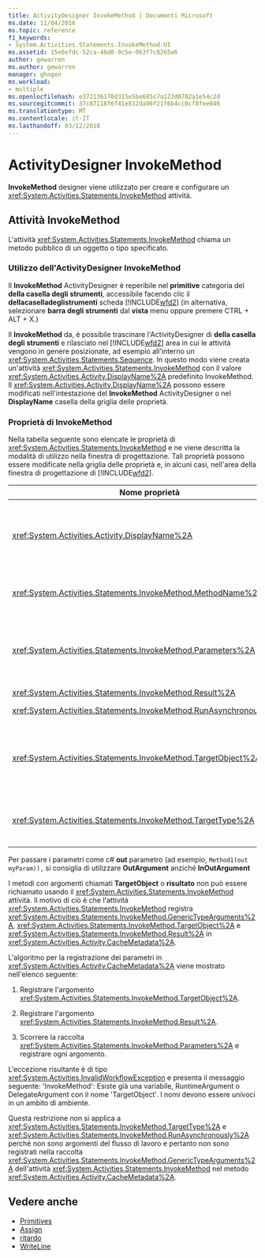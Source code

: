 ```yaml
---
title: ActivityDesigner InvokeMethod | Documenti Microsoft
ms.date: 11/04/2016
ms.topic: reference
f1_keywords:
- System.Activities.Statements.InvokeMethod.UI
ms.assetid: 15e6efdc-52ca-46d8-9c5e-063f7c8265a6
author: gewarren
ms.author: gewarren
manager: ghogen
ms.workload:
- multiple
ms.openlocfilehash: e372136170d315e5be685c7a123d0702a1e54c2d
ms.sourcegitcommit: 37c87118f6f41e832da96f21f6b4cc0cf8fee046
ms.translationtype: MT
ms.contentlocale: it-IT
ms.lasthandoff: 03/12/2018
---
```

# <a name="invokemethod-activity-designer"></a>ActivityDesigner InvokeMethod
**InvokeMethod** designer viene utilizzato per creare e configurare un <xref:System.Activities.Statements.InvokeMethod> attività.

## <a name="the-invokemethod-activity"></a>Attività InvokeMethod
 L'attività <xref:System.Activities.Statements.InvokeMethod> chiama un metodo pubblico di un oggetto o tipo specificato.

### <a name="using-the-invokemethod-activity-designer"></a>Utilizzo dell'ActivityDesigner InvokeMethod
 Il **InvokeMethod** ActivityDesigner è reperibile nel **primitive** categoria del **della casella degli strumenti**, accessibile facendo clic il **dellacaselladeglistrumenti** scheda [!INCLUDE[wfd2](../workflow-designer/includes/wfd2_md.md)] (in alternativa, selezionare **barra degli strumenti** dal **vista** menu oppure premere CTRL + ALT + X.)

 Il **InvokeMethod** da, è possibile trascinare l'ActivityDesigner di **della casella degli strumenti** e rilasciato nel [!INCLUDE[wfd2](../workflow-designer/includes/wfd2_md.md)] area in cui le attività vengono in genere posizionate, ad esempio all'interno un <xref:System.Activities.Statements.Sequence>. In questo modo viene creata un'attività <xref:System.Activities.Statements.InvokeMethod> con il valore <xref:System.Activities.Activity.DisplayName%2A> predefinito InvokeMethod. Il <xref:System.Activities.Activity.DisplayName%2A> possono essere modificati nell'intestazione del **InvokeMethod** ActivityDesigner o nel **DisplayName** casella della griglia delle proprietà.

### <a name="the-invokemethod-properties"></a>Proprietà di InvokeMethod
 Nella tabella seguente sono elencate le proprietà di <xref:System.Activities.Statements.InvokeMethod> e ne viene descritta la modalità di utilizzo nella finestra di progettazione. Tali proprietà possono essere modificate nella griglia delle proprietà e, in alcuni casi, nell'area della finestra di progettazione di [!INCLUDE[wfd2](../workflow-designer/includes/wfd2_md.md)].

|Nome proprietà|Obbligatorio|Utilizzo|
|-------------------|--------------|-----------|
|<xref:System.Activities.Activity.DisplayName%2A>|False|Nome descrittivo dell'attività <xref:System.Activities.Statements.InvokeMethod>. Il valore predefinito è InvokeMethod.<br /><br /> Sebbene la proprietà <xref:System.Activities.Activity.DisplayName%2A> non sia obbligatoria, se ne consiglia l'uso.|
|<xref:System.Activities.Statements.InvokeMethod.MethodName%2A>|True|Nome del metodo da richiamare quando viene eseguita l'attività. Il metodo chiamato deve essere dichiarato come **pubblica**. È possibile modificare questa proprietà nell'area della finestra di progettazione. Si tratta di una proprietà obbligatoria.|
|<xref:System.Activities.Statements.InvokeMethod.Parameters%2A>|False|Raccolta di parametri del metodo chiamato. I parametri devono essere aggiunti alla raccolta nello stesso ordine in cui vengono visualizzati nella firma del metodo. Nella griglia delle proprietà, fare clic sul pulsante con puntini di sospensione di **parametri** campo, viene visualizzato il **parametri** finestra di dialogo che consente di impostare questa proprietà. Fare clic su di **Crea argomento** pulsante per aggiungere i parametri.|
|<xref:System.Activities.Statements.InvokeMethod.Result%2A>|False|Valore restituito dalla chiamata del metodo.|
|<xref:System.Activities.Statements.InvokeMethod.RunAsynchronously%2A>|True|Specifica se il metodo viene chiamato in modo asincrono. Il valore predefinito è **False**.|
|<xref:System.Activities.Statements.InvokeMethod.TargetObject%2A>|False|Oggetto contenente il metodo da chiamare. È possibile modificare questa proprietà nell'area della finestra di progettazione.<br /><br /> È necessario impostare <xref:System.Activities.Statements.InvokeMethod.TargetObject%2A> o <xref:System.Activities.Statements.InvokeMethod.TargetType%2A>.|
|<xref:System.Activities.Statements.InvokeMethod.TargetType%2A>|False|Tipo di <xref:System.Activities.Statements.InvokeMethod.TargetObject%2A>. È possibile modificare questa proprietà nell'area della finestra di progettazione. È necessario impostare questa proprietà solo se il metodo chiamato è statico.|

 Per passare i parametri come c# **out** parametro (ad esempio, `Method1(out myParam)),` si consiglia di utilizzare **OutArgument** anziché **InOutArgument**

 I metodi con argomenti chiamati **TargetObject** o **risultato** non può essere richiamato usando il <xref:System.Activities.Statements.InvokeMethod> attività. Il motivo di ciò è che l'attività <xref:System.Activities.Statements.InvokeMethod> registra <xref:System.Activities.Statements.InvokeMethod.GenericTypeArguments%2A>, <xref:System.Activities.Statements.InvokeMethod.TargetObject%2A> e <xref:System.Activities.Statements.InvokeMethod.Result%2A> in <xref:System.Activities.Activity.CacheMetadata%2A>.

 L'algoritmo per la registrazione dei parametri in <xref:System.Activities.Activity.CacheMetadata%2A> viene mostrato nell'elenco seguente:

1.  Registrare l'argomento <xref:System.Activities.Statements.InvokeMethod.TargetObject%2A>.

2.  Registrare l'argomento <xref:System.Activities.Statements.InvokeMethod.Result%2A>.

3.  Scorrere la raccolta <xref:System.Activities.Statements.InvokeMethod.Parameters%2A> e registrare ogni argomento.

 L'eccezione risultante è di tipo <xref:System.Activities.InvalidWorkflowException> e presenta il messaggio seguente: 'InvokeMethod': Esiste già una variabile, RuntimeArgument o DelegateArgument con il nome 'TargetObject'. I nomi devono essere univoci in un ambito di ambiente.

 Questa restrizione non si applica a <xref:System.Activities.Statements.InvokeMethod.TargetType%2A> e <xref:System.Activities.Statements.InvokeMethod.RunAsynchronously%2A> perché non sono argomenti del flusso di lavoro e pertanto non sono registrati nella raccolta <xref:System.Activities.Statements.InvokeMethod.GenericTypeArguments%2A> dell'attività <xref:System.Activities.Statements.InvokeMethod> nel metodo <xref:System.Activities.Activity.CacheMetadata%2A>.

## <a name="see-also"></a>Vedere anche

- [Primitives](../workflow-designer/primitives-activity-designers.md)
- [Assign](../workflow-designer/assign-activity-designer.md)
- [ritardo](../workflow-designer/delay-activity-designer.md)
- [WriteLine](../workflow-designer/writeline-activity-designer.md)